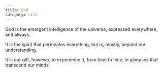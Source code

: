 ```yaml
---
title: God
category: life
---
```


God
is the emergent intelligence
of the universe,
expressed everywhere,
and always.

It is the spirit
that permeates
everything,
but is,
mostly,
beyond our understanding.

It is our gift, however,
to experience it,
from time to time,
in glimpses
that transcend our minds.

